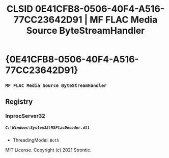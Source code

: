 ﻿---
title: "CLSID 0E41CFB8-0506-40F4-A516-77CC23642D91 | MF FLAC Media Source ByteStreamHandler"
excerpt: What is COM-Object CLSID 0E41CFB8-0506-40F4-A516-77CC23642D91?
---

# {0E41CFB8-0506-40F4-A516-77CC23642D91}

### `MF FLAC Media Source ByteStreamHandler`

## Registry


### InprocServer32

##### `C:\Windows\System32\MSFlacDecoder.dll`
* ThreadingModel: `Both`

MIT License. Copyright (c) 2021 Strontic.


